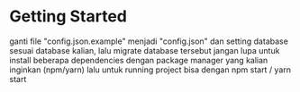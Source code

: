 # Getting Started
ganti file "config.json.example" menjadi "config.json" dan setting database sesuai database kalian, lalu migrate database tersebut
jangan lupa untuk install beberapa dependencies dengan package manager yang kalian inginkan (npm/yarn)
lalu untuk running project bisa dengan npm start / yarn start
